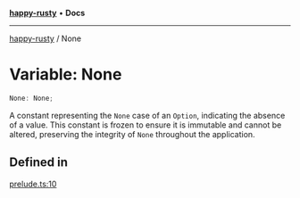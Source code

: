 [**happy-rusty**](../README.md) • **Docs**

***

[happy-rusty](../README.md) / None

# Variable: None

```ts
None: None;
```

A constant representing the `None` case of an `Option`, indicating the absence of a value.
This constant is frozen to ensure it is immutable and cannot be altered, preserving the integrity of `None` throughout the application.

## Defined in

[prelude.ts:10](https://github.com/JiangJie/happy-rusty/blob/7d7f4ab2132e507f77594d030495f95b5688b84a/src/enum/prelude.ts#L10)
